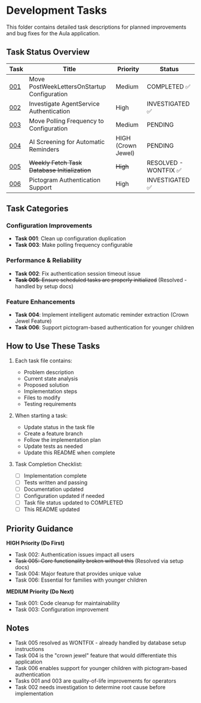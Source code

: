 # Development Tasks

This folder contains detailed task descriptions for planned improvements and bug fixes for the Aula application.

## Task Status Overview

| Task | Title | Priority | Status |
|------|-------|----------|--------|
| [001](001-move-post-week-letters-on-startup.md) | Move PostWeekLettersOnStartup Configuration | Medium | COMPLETED ✅ |
| [002](002-investigate-agent-service-authentication.md) | Investigate AgentService Authentication | High | INVESTIGATED ✅ |
| [003](003-move-polling-frequency-to-config.md) | Move Polling Frequency to Configuration | Medium | PENDING |
| [004](004-ai-screening-automatic-reminders.md) | AI Screening for Automatic Reminders | HIGH (Crown Jewel) | PENDING |
| [005](005-weekly-fetch-task-initialization.md) | ~~Weekly Fetch Task Database Initialization~~ | ~~High~~ | RESOLVED - WONTFIX ✅ |
| [006](006-pictogram-authentication-support.md) | Pictogram Authentication Support | High | INVESTIGATED ✅ |

## Task Categories

### Configuration Improvements
- **Task 001**: Clean up configuration duplication
- **Task 003**: Make polling frequency configurable

### Performance & Reliability
- **Task 002**: Fix authentication session timeout issue
- ~~**Task 005**: Ensure scheduled tasks are properly initialized~~ (Resolved - handled by setup docs)

### Feature Enhancements
- **Task 004**: Implement intelligent automatic reminder extraction (Crown Jewel Feature)
- **Task 006**: Support pictogram-based authentication for younger children

## How to Use These Tasks

1. Each task file contains:
   - Problem description
   - Current state analysis
   - Proposed solution
   - Implementation steps
   - Files to modify
   - Testing requirements

2. When starting a task:
   - Update status in the task file
   - Create a feature branch
   - Follow the implementation plan
   - Update tests as needed
   - Update this README when complete

3. Task Completion Checklist:
   - [ ] Implementation complete
   - [ ] Tests written and passing
   - [ ] Documentation updated
   - [ ] Configuration updated if needed
   - [ ] Task file status updated to COMPLETED
   - [ ] This README updated

## Priority Guidance

**HIGH Priority (Do First)**
- Task 002: Authentication issues impact all users
- ~~Task 005: Core functionality broken without this~~ (Resolved via setup docs)
- Task 004: Major feature that provides unique value
- Task 006: Essential for families with younger children

**MEDIUM Priority (Do Next)**
- Task 001: Code cleanup for maintainability
- Task 003: Configuration improvement

## Notes

- Task 005 resolved as WONTFIX - already handled by database setup instructions
- Task 004 is the "crown jewel" feature that would differentiate this application
- Task 006 enables support for younger children with pictogram-based authentication
- Tasks 001 and 003 are quality-of-life improvements for operators
- Task 002 needs investigation to determine root cause before implementation